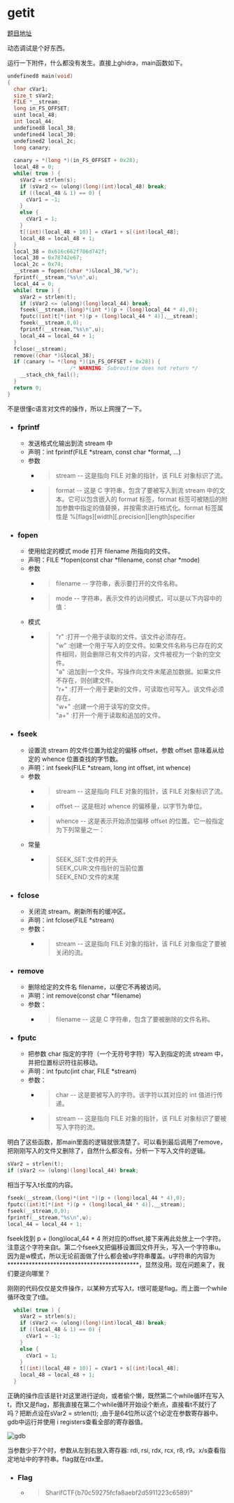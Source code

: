 # getit

[题目地址](https://adworld.xctf.org.cn/challenges/details?hash=84657b0c-e01c-4426-b1a1-a5d1d630146b_2)

动态调试是个好东西。

运行一下附件，什么都没有发生。直接上ghidra，main函数如下。

```c
undefined8 main(void)
{
  char cVar1;
  size_t sVar2;
  FILE *__stream;
  long in_FS_OFFSET;
  uint local_48;
  int local_44;
  undefined8 local_38;
  undefined4 local_30;
  undefined2 local_2c;
  long canary;
  
  canary = *(long *)(in_FS_OFFSET + 0x28);
  local_48 = 0;
  while( true ) {
    sVar2 = strlen(s);
    if (sVar2 <= (ulong)(long)(int)local_48) break;
    if ((local_48 & 1) == 0) {
      cVar1 = -1;
    }
    else {
      cVar1 = 1;
    }
    t[(int)(local_48 + 10)] = cVar1 + s[(int)local_48];
    local_48 = local_48 + 1;
  }
  local_38 = 0x616c662f706d742f;
  local_30 = 0x78742e67;
  local_2c = 0x74;
  __stream = fopen((char *)&local_38,"w");
  fprintf(__stream,"%s\n",u);
  local_44 = 0;
  while( true ) {
    sVar2 = strlen(t);
    if (sVar2 <= (ulong)(long)local_44) break;
    fseek(__stream,(long)*(int *)(p + (long)local_44 * 4),0);
    fputc((int)t[*(int *)(p + (long)local_44 * 4)],__stream);
    fseek(__stream,0,0);
    fprintf(__stream,"%s\n",u);
    local_44 = local_44 + 1;
  }
  fclose(__stream);
  remove((char *)&local_38);
  if (canary != *(long *)(in_FS_OFFSET + 0x28)) {
                    /* WARNING: Subroutine does not return */
    __stack_chk_fail();
  }
  return 0;
}
```

不是很懂c语言对文件的操作，所以上网搜了一下。

- ### fprintf
  - 发送格式化输出到流 stream 中
  - 声明：int fprintf(FILE *stream, const char *format, ...)
  - 参数
    - > stream -- 这是指向 FILE 对象的指针，该 FILE 对象标识了流。
    - > format -- 这是 C 字符串，包含了要被写入到流 stream 中的文本。它可以包含嵌入的 format 标签，format 标签可被随后的附加参数中指定的值替换，并按需求进行格式化。format 标签属性是 %\[flags][width][.precision][length]specifier

- ### fopen
  - 使用给定的模式 mode 打开 filename 所指向的文件。
  - 声明：FILE *fopen(const char *filename, const char *mode)
  - 参数
      - > filename -- 字符串，表示要打开的文件名称。
      - > mode -- 字符串，表示文件的访问模式，可以是以下内容中的值：  
  - 模式
      - > "r" :打开一个用于读取的文件。该文件必须存在。
<br>"w"	:创建一个用于写入的空文件。如果文件名称与已存在的文件相同，则会删除已有文件的内容，文件被视为一个新的空文件。
<br>"a"	:追加到一个文件。写操作向文件末尾追加数据。如果文件不存在，则创建文件。
<br>"r+" :打开一个用于更新的文件，可读取也可写入。该文件必须存在。
<br>"w+" :创建一个用于读写的空文件。
<br>"a+" :打开一个用于读取和追加的文件。

- ### fseek
  - 设置流 stream 的文件位置为给定的偏移 offset，参数 offset 意味着从给定的 whence 位置查找的字节数。
  - 声明：int fseek(FILE *stream, long int offset, int whence)
  - 参数
    - > stream -- 这是指向 FILE 对象的指针，该 FILE 对象标识了流。
    - > offset -- 这是相对 whence 的偏移量，以字节为单位。
    - > whence -- 这是表示开始添加偏移 offset 的位置。它一般指定为下列常量之一：
  - 常量
    - > SEEK_SET:文件的开头
<br>SEEK_CUR:文件指针的当前位置
<br>SEEK_END:文件的末尾 

- ### fclose
  - 关闭流 stream。刷新所有的缓冲区。
  - 声明：int fclose(FILE *stream)
  - 参数：
    - > stream -- 这是指向 FILE 对象的指针，该 FILE 对象指定了要被关闭的流。

- ### remove
  - 删除给定的文件名 filename，以便它不再被访问。
  - 声明：int remove(const char *filename)
  - 参数：
    - > filename -- 这是 C 字符串，包含了要被删除的文件名称。

- ### fputc
  - 把参数 char 指定的字符（一个无符号字符）写入到指定的流 stream 中，并把位置标识符往前移动。
  - 声明：int fputc(int char, FILE *stream)
  - 参数：
    - > char -- 这是要被写入的字符。该字符以其对应的 int 值进行传递。
    - > stream -- 这是指向 FILE 对象的指针，该 FILE 对象标识了要被写入字符的流。

明白了这些函数，那main里面的逻辑就很清楚了。可以看到最后调用了remove，把刚刚写入的文件又删除了，自然什么都没有。分析一下写入文件的逻辑。

```c
sVar2 = strlen(t);
if (sVar2 <= (ulong)(long)local_44) break;
```

相当于写入t长度的内容。

```c
fseek(__stream,(long)*(int *)(p + (long)local_44 * 4),0);
fputc((int)t[*(int *)(p + (long)local_44 * 4)],__stream);
fseek(__stream,0,0);
fprintf(__stream,"%s\n",u);
local_44 = local_44 + 1;
```

fseek找到 p + (long)local_44 * 4 所对应的offset,接下来再此处放上一个字符。注意这个字符来自t。第二个fseek又把偏移设置回文件开头，写入一个字符串u。因为是w模式，所以无论前面做了什么都会被u字符串覆盖。u字符串的内容为*******************************************，显然没用。现在问题来了，我们要逆向哪里？

刚刚的代码仅仅是文件操作，以某种方式写入t，t很可能是flag。而上面一个while循环改变了t值。

```c
  while( true ) {
    sVar2 = strlen(s);
    if (sVar2 <= (ulong)(long)(int)local_48) break;
    if ((local_48 & 1) == 0) {
      cVar1 = -1;
    }
    else {
      cVar1 = 1;
    }
    t[(int)(local_48 + 10)] = cVar1 + s[(int)local_48];
    local_48 = local_48 + 1;
  }
```

正确的操作应该是针对这里进行逆向，或者偷个懒，既然第二个while循环在写入t，而t又是flag，那我直接在第二个while循环开始设个断点，直接看t不就行了吗？把断点设在sVar2 = strlen(t); ,由于是64位所以这个t必定在参数寄存器中。gdb中运行并使用 i registers查看全部的寄存器值。

![gdb](../../images/gdb.png)

当参数少于7个时，参数从左到右放入寄存器: rdi, rsi, rdx, rcx, r8, r9。x/s查看指定地址中的字符串。flag就在rdx里。

- ### Flag
  - > SharifCTF{b70c59275fcfa8aebf2d5911223c6589}"
